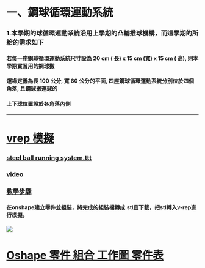 # 一、鋼球循環運動系統

### 1.本學期的球循環運動系統沿用上學期的凸輪推球機構，而這學期的所給的需求如下

#### 若每一座鋼球循環運動系統尺寸設為 20 cm \( 長\) x 15 cm \(寬\) x 15 cm \( 高\), 則本學期實習用的鋼球搬

#### 運場定義為長 100 公分, 寬 60 公分的平面, 四座鋼球循環運動系統分別位於四個角落, 且鋼球搬運球的

#### 上下球位置設於各角落內側

---

# [vrep 模擬](https://www.youtube.com/watch?v=DsomBS7fDPY)

### [steel ball running system.ttt](https://github.com/s40523145/cd2018/blob/gh-pages/ball%20system%201.0%2040523145.ttt)

### [video](https://www.youtube.com/watch?v=DsomBS7fDPY&t=5s)

### [教學步驟](https://www.youtube.com/watch?v=DDwLmsGTO_U)

#### 在onshape建立零件並組裝，將完成的組裝檔轉成.stl且下載，把stl轉入v-rep進行模擬。

![](/assets/chrome_2018-04-24_10-01-12.jpg)

# [Oshape 零件 組合 工作圖 零件表 ](https://cad.onshape.com/documents/9a4d52989b70904048bf4a75/w/0c84a05ac211c55f99756286/e/d8338a339ac78b48f570abd5)

# 

|  |
| :--- |


# 



